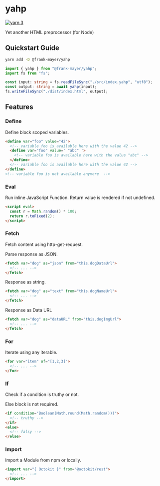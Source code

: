 # yahp

[![yarn 3](https://shields.io/badge/yarn-PnP-2C8EBB?logo=yarn)](https://yarnpkg.com/features/pnp)

Yet another HTML preprocessor (for Node)

## Quickstart Guide

```bash
yarn add -D @frank-mayer/yahp
```

```typescript
import { yahp } from "@frank-mayer/yahp";
import fs from "fs";

const input: string = fs.readFileSync("./src/index.yahp", "utf8");
const output: string = await yahp(input);
fs.writeFileSync("./dist/index.html", output);
```

## Features

### Define

Define block scoped variables.

```html
<define var="foo" value="42">
  <!-- variable foo is available here with the value 42 -->
  <define var="foo" value=' "abc" '>
    <!-- variable foo is available here with the value "abc" -->
  </define>
  <!-- variable foo is available here with the value 42 -->
</define>
<!-- variable foo is not available anymore  -->
```

### Eval

Run inline JavaScript Function. Return value is rendered if not undefined.

```html
<script eval>
  const r = Math.random() * 100;
  return r.toFixed(2);
</script>
```

### Fetch

Fetch content using http-get-request.

Parse response as JSON.

```html
<fetch var="dog" as="json" from="this.dogDataUrl">
  <!-- ... -->
</fetch>
```

Response as string.

```html
<fetch var="dog" as="text" from="this.dogNameUrl">
  <!-- ... -->
</fetch>
```

Response as Data URL

```html
<fetch var="dog" as="dataURL" from="this.dogImgUrl">
  <!-- ... -->
</fetch>
```

### For

Iterate using any iterable.

```html
<for var="item" of="[1,2,3]">
  <!-- ... -->
</for>
```

### If

Check if a condition is truthy or not.

Else block is not required.

```html
<if condition="Boolean(Math.round(Math.random()))">
  <!-- truthy -->
</if>
<else>
  <!-- falsy -->
</else>
```

### Import

Import a Module from npm or locally.

```html
<import var="{ Octokit }" from="@octokit/rest">
  <!-- ... -->
</import>
```
